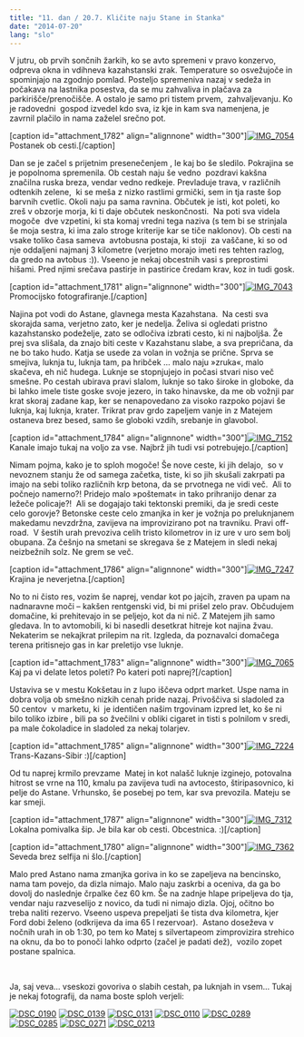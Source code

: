 ```yaml
---
title: "11. dan / 20.7. Kličite naju Stane in Stanka"
date: "2014-07-20"
lang: "slo"
---
```


V jutru, ob prvih sončnih žarkih, ko se avto spremeni v pravo konzervo, odpreva okna in vdihneva kazahstanski zrak. Temperature so osvežujoče in spominjajo na zgodnjo pomlad. Posteljo spremeniva nazaj v sedeža in počakava na lastnika posestva, da se mu zahvaliva in plačava za parkirišče/prenočišče. A ostalo je samo pri tistem prvem,  zahvaljevanju. Ko je radovedni  gospod izvedel kdo sva, iz kje in kam sva namenjena, je  zavrnil plačilo in nama zaželel srečno pot.

\[caption id="attachment\_1782" align="alignnone" width="300"\][![IMG_7054](images/IMG_7054-300x200.jpg)](http://gremovmongolijo.com/wp-content/uploads/2014/07/IMG_7054.jpg) Postanek ob cesti.\[/caption\]

Dan se je začel s prijetnim presenečenjem , le kaj bo še sledilo. Pokrajina se je popolnoma spremenila. Ob cestah naju še vedno  pozdravi kakšna značilna ruska breza, vendar vedno redkeje. Prevladuje trava, v različnih odtenkih zelene,  ki se meša z nizko rastlimi grmički, sem in tja raste šop barvnih cvetlic. Okoli naju pa sama ravnina. Občutek je isti, kot poleti, ko zreš v obzorje morja, ki ti daje občutek neskončnosti.  Na poti sva videla mogoče  dve vzpetini, ki sta komaj vredni tega naziva (s tem bi se strinjala še moja sestra, ki ima zalo stroge kriterije kar se tiče naklonov). Ob cesti na vsake toliko časa sameva  avtobusna postaja, ki stoji  za vaščane, ki so od nje oddaljeni najmanj 3 kilometre (verjetno morajo imeti res tehten razlog, da gredo na avtobus :)). Vseeno je nekaj obcestnih vasi s preprostimi hišami. Pred njimi srečava pastirje in pastirice čredam krav, koz in tudi gosk.

\[caption id="attachment\_1781" align="alignnone" width="300"\][![IMG_7043](images/IMG_7043-300x200.jpg)](http://gremovmongolijo.com/wp-content/uploads/2014/07/IMG_7043.jpg) Promocijsko fotografiranje.\[/caption\]

Najina pot vodi do Astane, glavnega mesta Kazahstana.  Na cesti sva skorajda sama, verjetno zato, ker je nedelja. Želiva si ogledati pristno kazahstansko podeželje, zato se odločiva izbrati cesto, ki ni najboljša. Že prej sva slišala, da znajo biti ceste v Kazahstanu slabe, a sva prepričana, da ne bo tako hudo. Katja se usede za volan in vožnja se prične. Sprva se smejiva, luknja tu, luknja tam, pa hribček … malo naju »zruka«, malo skačeva, eh nič hudega. Luknje se stopnjujejo in počasi stvari niso več smešne. Po cestah ubirava pravi slalom, luknje so tako široke in globoke, da bi lahko imele tiste goske svoje jezero, in tako hinavske, da me ob vožnji par krat skoraj zadane kap, ker se nenapovedano za visoko razpoko pojavi še luknja, kaj luknja, krater. Trikrat prav grdo zapeljem vanje in z Matejem ostaneva brez besed, samo še globoki vzdih, srebanje in glavobol.

\[caption id="attachment\_1784" align="alignnone" width="300"\][![IMG_7152](images/IMG_7152-300x200.jpg)](http://gremovmongolijo.com/wp-content/uploads/2014/07/IMG_7152.jpg) Kanale imajo tukaj na voljo za vse. Najbrž jih tudi vsi potrebujejo.\[/caption\]

Nimam pojma, kako je to sploh mogoče! Še nove ceste, ki jih delajo,  so v nevoznem stanju že od samega začetka, tiste, ki so jih skušali zakrpati pa imajo na sebi toliko različnih krp betona, da se prvotnega ne vidi več.  Ali to počnejo namerno?! Pridejo malo »poštemat« in tako prihranijo denar za ležeče policaje?!  Ali se dogajajo taki tektonski premiki, da je sredi ceste celo gorovje? Betonske ceste celo zmanjka in ker je vožnja po preluknjanem makedamu nevzdržna, zavijeva na improvizirano pot na travniku. Pravi off-road.  V šestih urah prevoziva celih tristo kilometrov in iz ure v uro sem bolj obupana. Za češnjo na smetani se skregava še z Matejem in sledi nekaj neizbežnih solz. Ne grem se več.

\[caption id="attachment\_1786" align="alignnone" width="300"\][![IMG_7247](images/IMG_7247-300x200.jpg)](http://gremovmongolijo.com/wp-content/uploads/2014/07/IMG_7247.jpg) Krajina je neverjetna.\[/caption\]

No to ni čisto res, vozim še naprej, vendar kot po jajcih, zraven pa upam na nadnaravne moči – kakšen rentgenski vid, bi mi prišel zelo prav. Občudujem domačine, ki prehitevajo in se peljejo, kot da ni nič. Z Matejem jih samo gledava. In to avtomobili, ki bi nasedli desetkrat hitreje kot najina žvau. Nekaterim se nekajkrat prilepim na rit. Izgleda, da poznavalci domačega terena pritisnejo gas in kar preletijo vse luknje.

\[caption id="attachment\_1783" align="alignnone" width="300"\][![IMG_7065](images/IMG_7065-300x200.jpg)](http://gremovmongolijo.com/wp-content/uploads/2014/07/IMG_7065.jpg) Kaj pa vi delate letos poleti? Po kateri poti naprej?\[/caption\]

Ustaviva se v mestu Kokšetau in z lupo iščeva odprt market. Uspe nama in dobra volja ob smešno nizkih cenah pride nazaj. Privoščiva si sladoled za 50 centov  v marketu, ki  je identičen našim trgovinam izpred let, ko še ni bilo toliko izbire , bili pa so žvečilni v obliki cigaret in tisti s polnilom v sredi, pa male čokoladice in sladoled za nekaj tolarjev.

\[caption id="attachment\_1785" align="alignnone" width="300"\][![IMG_7224](images/IMG_7224-300x200.jpg)](http://gremovmongolijo.com/wp-content/uploads/2014/07/IMG_7224.jpg) Trans-Kazans-Sibir :)\[/caption\]

Od tu naprej krmilo prevzame  Matej in kot nalašč luknje izginejo, potovalna hitrost se vrne na 110, kmalu pa zavijeva tudi na avtocesto, štiripasovnico, ki pelje do Astane. Vrhunsko, še posebej po tem, kar sva prevozila. Mateju se kar smeji.

\[caption id="attachment\_1787" align="alignnone" width="300"\][![IMG_7312](images/IMG_7312-300x200.jpg)](http://gremovmongolijo.com/wp-content/uploads/2014/07/IMG_7312.jpg) Lokalna pomivalka šip. Je bila kar ob cesti. Obcestnica. :)\[/caption\]

\[caption id="attachment\_1780" align="alignnone" width="300"\][![IMG_7362](images/IMG_7362-300x200.jpg)](http://gremovmongolijo.com/wp-content/uploads/2014/07/IMG_7362.jpg) Seveda brez selfija ni šlo.\[/caption\]

Malo pred Astano nama zmanjka goriva in ko se zapeljeva na bencinsko, nama tam povejo, da dizla nimajo. Malo naju zaskrbi a oceniva, da ga bo dovolj do naslednje črpalke čez 60 km. Še na zadnje hlape pripeljeva do tja, vendar naju razveselijo z novico, da tudi ni nimajo dizla. Ojoj, očitno bo treba naliti rezervo. Vseeno uspeva prepeljati še tista dva kilometra, kjer Ford dobi želeno (odkrijeva da ima 65 l rezervoar).  Astano doseževa v nočnih urah in ob 1:30, po tem ko Matej s silvertapeom zimprovizira strehico na oknu, da bo to ponoči lahko odprto (začel je padati dež),  vozilo zopet postane spalnica.

 

Ja, saj veva... vseskozi govoriva o slabih cestah, pa luknjah in vsem... Tukaj je nekaj fotografij, da nama boste sploh verjeli:

[![DSC_0190](images/DSC_0190-300x200.jpg)](http://gremovmongolijo.com/wp-content/uploads/2014/07/DSC_0190.jpg) [![DSC_0139](images/DSC_0139-300x200.jpg)](http://gremovmongolijo.com/wp-content/uploads/2014/07/DSC_0139.jpg) [![DSC_0131](images/DSC_0131-300x200.jpg)](http://gremovmongolijo.com/wp-content/uploads/2014/07/DSC_0131.jpg) [![DSC_0110](images/DSC_0110-300x200.jpg)](http://gremovmongolijo.com/wp-content/uploads/2014/07/DSC_0110.jpg) [![DSC_0289](images/DSC_02891-300x200.jpg)](http://gremovmongolijo.com/wp-content/uploads/2014/07/DSC_02891.jpg) [![DSC_0285](images/DSC_0285-300x200.jpg)](http://gremovmongolijo.com/wp-content/uploads/2014/07/DSC_0285.jpg) [![DSC_0271](images/DSC_0271-300x200.jpg)](http://gremovmongolijo.com/wp-content/uploads/2014/07/DSC_0271.jpg) [![DSC_0213](images/DSC_0213-300x200.jpg)](http://gremovmongolijo.com/wp-content/uploads/2014/07/DSC_0213.jpg)
